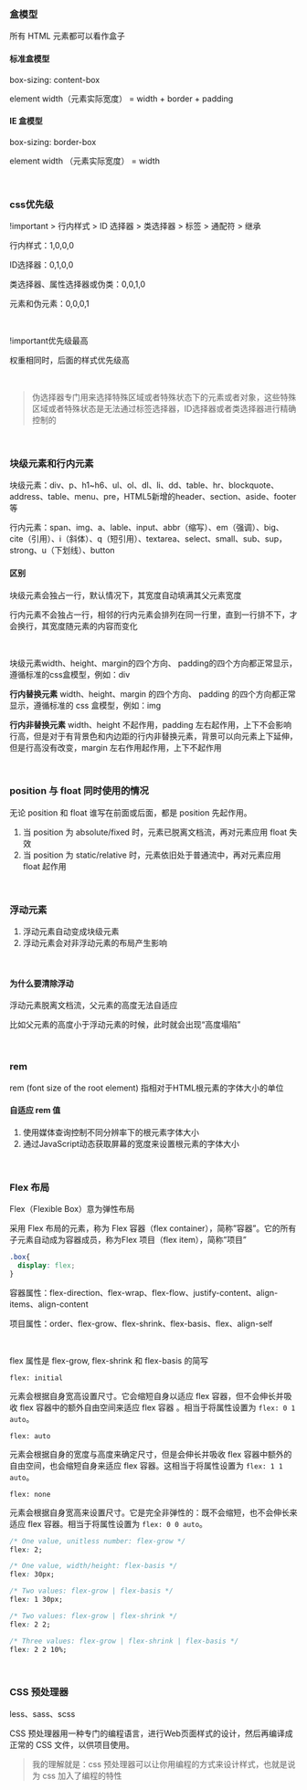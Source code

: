 ### 盒模型

所有 HTML 元素都可以看作盒子

#### 标准盒模型

box-sizing: content-box 

element width（元素实际宽度） = width + border + padding

#### IE 盒模型

box-sizing: border-box

element width （元素实际宽度） = width

&emsp;

### css优先级

!important > 行内样式 > ID 选择器 > 类选择器 > 标签 > 通配符 > 继承

行内样式：1,0,0,0

ID选择器：0,1,0,0

类选择器、属性选择器或伪类：0,0,1,0

元素和伪元素：0,0,0,1

&emsp;

 !important优先级最高

权重相同时，后面的样式优先级高

&emsp;

> 伪选择器专门用来选择特殊区域或者特殊状态下的元素或者对象，这些特殊区域或者特殊状态是无法通过标签选择器，ID选择器或者类选择器进行精确控制的

&emsp;

### 块级元素和行内元素

块级元素：div、p、h1~h6、ul、ol、dl、li、dd、table、hr、blockquote、address、table、menu、pre，HTML5新增的header、section、aside、footer等

行内元素：span、img、a、lable、input、abbr（缩写）、em（强调）、big、cite（引用）、i（斜体）、q（短引用）、textarea、select、small、sub、sup，strong、u（下划线）、button

#### 区别

块级元素会独占一行，默认情况下，其宽度自动填满其父元素宽度

行内元素不会独占一行，相邻的行内元素会排列在同一行里，直到一行排不下，才会换行，其宽度随元素的内容而变化

&emsp;

块级元素width、height、margin的四个方向、 padding的四个方向都正常显示，遵循标准的css盒模型，例如：div

**行内替换元素** width、height、margin 的四个方向、 padding 的四个方向都正常显示，遵循标准的 css 盒模型，例如：img

**行内非替换元素** width、height 不起作用，padding 左右起作用，上下不会影响行高，但是对于有背景色和内边距的行内非替换元素，背景可以向元素上下延伸，但是行高没有改变，margin 左右作用起作用，上下不起作用

&emsp;

### position 与 float 同时使用的情况

无论 position 和 float 谁写在前面或后面，都是 position 先起作用。

1. 当 position 为 absolute/fixed 时，元素已脱离文档流，再对元素应用 float 失效
2. 当 position 为 static/relative 时，元素依旧处于普通流中，再对元素应用 float 起作用

&emsp;

### 浮动元素

1. 浮动元素自动变成块级元素
2. 浮动元素会对非浮动元素的布局产生影响

&emsp;

#### 为什么要清除浮动

浮动元素脱离文档流，父元素的高度无法自适应

比如父元素的高度小于浮动元素的时候，此时就会出现“高度塌陷”

&emsp;

### rem

rem (font size of the root element) 指相对于HTML根元素的字体大小的单位

#### 自适应 rem 值

1. 使用媒体查询控制不同分辨率下的根元素字体大小
2. 通过JavaScript动态获取屏幕的宽度来设置根元素的字体大小

&emsp;

### Flex 布局

Flex（Flexible Box）意为弹性布局

采用 Flex 布局的元素，称为 Flex 容器（flex container），简称”容器”。它的所有子元素自动成为容器成员，称为Flex 项目（flex item），简称”项目”

~~~ css
.box{
  display: flex;
}
~~~



容器属性：flex-direction、flex-wrap、flex-flow、justify-content、align-items、align-content

项目属性：order、flex-grow、flex-shrink、flex-basis、flex、align-self

 &emsp;

flex 属性是 flex-grow, flex-shrink 和 flex-basis 的简写

`flex: initial`

元素会根据自身宽高设置尺寸。它会缩短自身以适应 flex 容器，但不会伸长并吸收 flex 容器中的额外自由空间来适应 flex 容器 。相当于将属性设置为 `flex: 0 1 auto`。

`flex: auto`

元素会根据自身的宽度与高度来确定尺寸，但是会伸长并吸收 flex 容器中额外的自由空间，也会缩短自身来适应 flex 容器。这相当于将属性设置为 `flex: 1 1 auto`。

`flex: none`

元素会根据自身宽高来设置尺寸。它是完全非弹性的：既不会缩短，也不会伸长来适应 flex 容器。相当于将属性设置为 `flex: 0 0 auto`。

```css
/* One value, unitless number: flex-grow */
flex: 2;

/* One value, width/height: flex-basis */
flex: 30px;

/* Two values: flex-grow | flex-basis */
flex: 1 30px;

/* Two values: flex-grow | flex-shrink */
flex: 2 2;

/* Three values: flex-grow | flex-shrink | flex-basis */
flex: 2 2 10%;
```

&emsp;

### CSS 预处理器

less、sass、scss

CSS 预处理器用一种专门的编程语言，进行Web页面样式的设计，然后再编译成正常的 CSS 文件，以供项目使用。

> 我的理解就是：css 预处理器可以让你用编程的方式来设计样式，也就是说为 css 加入了编程的特性

&emsp;



